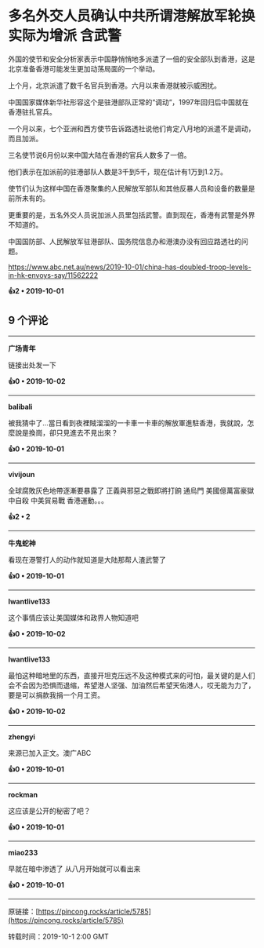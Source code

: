 # 多名外交人员确认中共所谓港解放军轮换实际为增派 含武警 

外国的使节和安全分析家表示中国静悄悄地多派遣了一倍的安全部队到香港，这是北京准备香港可能发生更加动荡局面的一个举动。

上个月，北京派遣了数千名官兵到香港。六月以来香港就被示威困扰。

中国国家媒体新华社形容这个是驻港部队正常的“调动“，1997年回归后中国就在香港驻扎官兵。

一个月以来，七个亚洲和西方使节告诉路透社说他们肯定八月地的派遣不是调动，而且加派。

三名使节说6月份以来中国大陆在香港的官兵人数多了一倍。

他们表示在加派前的驻港部队人数是3千到5千，现在估计有1万到1.2万。

使节们认为这样中国在香港聚集的人民解放军部队和其他反暴人员和设备的数量是前所未有的。

更重要的是，五名外交人员说加派人员里包括武警。直到现在，香港有武警是外界不知道的。

中国国防部、人民解放军驻港部队、国务院信息办和港澳办没有回应路透社的问题。

https://www.abc.net.au/news/2019-10-01/china-has-doubled-troop-levels-in-hk-envoys-say/11562222

**👍2 • 2019-10-01**

## 9 个评论

---
**广场青年**

链接出处发一下 

**👍0 • 2019-10-02**

---
**balibali**

被我猜中了...當日看到夜裡賊溜溜的一卡車一卡車的解放軍進駐香港，我就說，怎麼說是換崗，卻只見進去不見出來？ 

**👍0 • 2019-10-01**

---
**vivijoun**

全球腐敗灰色地帶逐漸要暴露了 正義與邪惡之戰即將打餉 通烏門 美國億萬富豪獄中自殺 中美貿易戰 香港運動。。。 

**👍2 • 2**

---
**牛鬼蛇神**

看现在港警打人的动作就知道是大陆那帮人渣武警了 

**👍0 • 2019-10-01**

---
**Iwantlive133**

这个事情应该让美国媒体和政界人物知道吧 

**👍0 • 2019-10-02**

---
**Iwantlive133**

最怕这种暗地里的东西，直接开坦克压远不及这种模式来的可怕，最关键的是人们会不会因为恐惧而退缩，希望港人坚强、加油然后希望天佑港人，哎无能为力了，要是可以捐款我捐一个月工资。 

**👍0 • 2019-10-02**

---
**zhengyi**

来源已加入正文。澳广ABC 

**👍0 • 2019-10-01**

---
**rockman**

这应该是公开的秘密了吧？ 

**👍0 • 2019-10-01**

---
**miao233**

早就在暗中渗透了 从八月开始就可以看出来 

**👍0 • 2019-10-01**

---
原链接：[https://pincong.rocks/article/5785](https://pincong.rocks/article/5785)

转载时间：2019-10-1 2:00 GMT